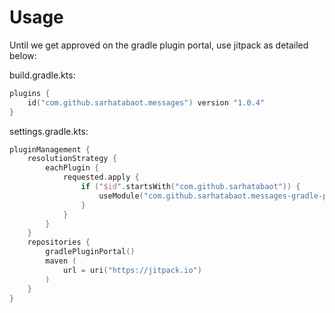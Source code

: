 # Usage

Until we get approved on the gradle plugin portal, use jitpack as detailed below:


build.gradle.kts:
```kotlin
plugins {
    id("com.github.sarhatabaot.messages") version "1.0.4"
}
```
settings.gradle.kts: 
```kotlin
pluginManagement {
    resolutionStrategy {
        eachPlugin {
            requested.apply {
                if ("$id".startsWith("com.github.sarhatabaot")) {
                    useModule("com.github.sarhatabaot.messages-gradle-plugin:com.github.sarhatabaot.messages.gradle.plugin:$version")
                }
            }
        }
    }
    repositories {
        gradlePluginPortal()
        maven (
            url = uri("https://jitpack.io")
        )
    }
}
```
